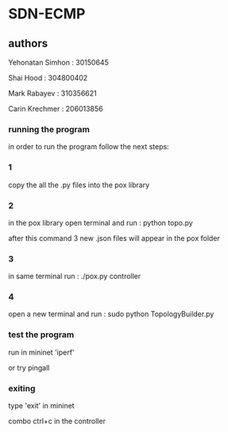 # SDN-ECMP

## authors
Yehonatan Simhon : 30150645

Shai Hood : 304800402

Mark Rabayev : 310356621

Carin Krechmer : 206013856


### running the program
in order to run the program follow the next steps:

### 1
copy the all the .py files into the pox library

### 2
in the pox library open terminal and run : python topo.py

after this command 3 new .json files will appear in the pox folder

### 3
in same terminal run : ./pox.py controller

### 4
open a new terminal and run : sudo python TopologyBuilder.py

### test the program

run in mininet 'iperf'

or try pingall

### exiting
type 'exit' in mininet

combo ctrl+c in the controller
